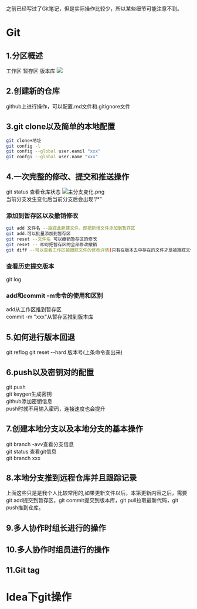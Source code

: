 之前已经写过了Git笔记，但是实际操作比较少，所以某些细节可能注意不到。
# Git
## 1.分区概述
工作区
暂存区
版本库
![](https://gitee.com/aryangzhu/picture/raw/master/git%E5%88%86%E5%8C%BA.png)
## 2.创建新的仓库
github上进行操作，可以配置.md文件和.gitignore文件
## 3.git clone以及简单的本地配置
```bash
git clone+地址  
git config -l  
git config --global user.eamil "xxx"
git confgi --global user.name "xxx"
```
## 4.一次完整的修改、提交和推送操作
git status 查看仓库状态
![主分支变化.png](https://i.loli.net/2021/02/05/oNldAsUHwvpZQO4.png)  
当前分支发生变化后当前分支后会出现“/*”
### 添加到暂存区以及撤销修改
```bash
git add 文件名 --跟踪此新建文件，即把新增文件添加到暂存区  
git add.可以批量添加到暂存区  
git reset --文件名 可以撤销暂存区的修改  
git reset -- 即可把暂存区的全部修改撤销  
git diff --可以查看工作区被跟踪文件的修改详情(只有在版本去中存在的文件才是被跟踪文件) 
```
### 查看历史提交版本
git log
### add和commit -m命令的使用和区别
add从工作区推到暂存区  
commit -m "xxx"从暂存区推到版本库  
## 5.如何进行版本回退
git reflog 
git reset --hard 版本号(上条命令查出来)
## 6.push以及密钥对的配置
git push   
git keygen生成密钥  
github添加密钥信息  
push时就不用输入密码，连接速度也会提升  
## 7.创建本地分支以及本地分支的基本操作
git branch -avv查看分支信息  
git status 查看git信息  
git branch xxx  
## 8.本地分支推到远程仓库并且跟踪记录
上面这些只是是我个人比较常用的,如果更新文件以后，本第更新内容之后，需要git add提交到暂存区，git commit提交到版本库，git pull拉取最新代码，git push推到仓库。
## 9.多人协作时组长进行的操作
## 10.多人协作时组员进行的操作
## 11.Git tag
# Idea下git操作



